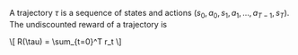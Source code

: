 A trajectory $\tau$ is a sequence of states and actions $(s_0, a_0, s_1, a_1, \dots, a_{T-1}, s_T)$. The undiscounted reward of a trajectory is

\\[
R(\tau) = \sum_{t=0}^T r_t
\\]